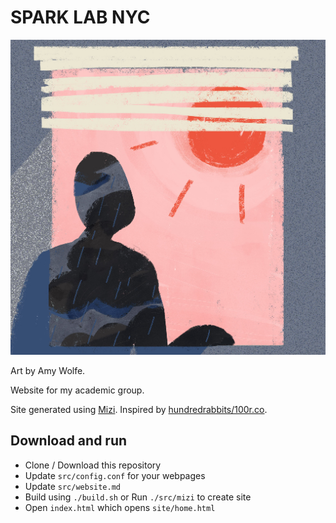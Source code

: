 # SPARK LAB NYC 

![](./media/interface/logo.png)

Art by Amy Wolfe.

Website for my academic group.

Site generated using [Mizi](https://github.com/abstractxan/Mizi). Inspired by [hundredrabbits/100r.co](100r.co).

## Download and run
- Clone / Download this repository
- Update `src/config.conf` for your webpages
- Update `src/website.md`
- Build using `./build.sh` or Run `./src/mizi` to create site
- Open `index.html` which opens `site/home.html`
